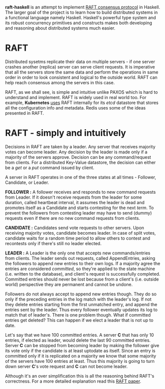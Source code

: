 __raft-haskell__ is an attempt to implement [RAFT consensus protocol](https://raft.github.io/) in Haskell. The larger goal of the project is to learn how to build distributed systems in a functional language namely Haskell. Haskell's powerful type system and its robust concurrency primitives and constructs makes both developing and reasoning about distributed systems much easier.


# RAFT
Distributed sysetms replicate their data on multiple servers - if one server crashes another (replica) server can serve client requests. It is imperative that all the servers store the same data and perform the operations in same order in order to look consistent and logical to the outside world. RAFT can help reach consensus among the servers in this case. 

RAFT, as we shall see, is simple and intuitive unlike PAXOS which is hard to understand and implement. RAFT is widely used in real world too. For example, __Kubernetes__ [uses](https://github.com/kubernetes/kubernetes/tree/master/vendor/github.com/coreos/etcd/raft) RAFT internally for its _etcd_ datastore that stores all the configuration info and metadata. Redis uses some of the ideas presented in RAFT.

# RAFT - simply and intuitively

Decisions in RAFT are taken by a leader. Any server that receives majority votes can become leader. Any decision by the leader is made only if a majority of the servers approve. Decision can be any command/request from clients. For a distributed Key-Value datastore, the decision can either be a _get_ or a _put_ command issued by client.

A server in RAFT operates in one of the three states at all times - Follower, Candidate, or Leader.

__FOLLOWER :__ A follower receives and responds to new command requests from Leader. If it doesn't receive requests from the leader for some duration, called heartbeat interval, it assumes the leader is dead and promotes itself as a Candidate and starts contesting for the next _term_. To prevent the followers from contesting leader may have to send (dummy) requests even if there are no new command requests from clients.

__CANDIDATE :__ Candidates send vote requests to other servers. Upon receiving majority votes, candidate becomes leader. In case of split votes, candidate waits for a random time period to allow others to contest and recontests only if there's still no leader elected.

__LEADER :__  A Leader is the only one that accepts new commands/entries from clients. The leader sends out requests, called AppendEntries, asking the followers to append new entries to their own logs. If a majority agree the entries are considered _committed_, so they're applied to the state machine (i.e. written to the database), and  client's request is successfully completed. Committed entries should never be lost because from a client's (i.e. outside world) perspective they are permanent and cannot be undone. 

Followers do not always accept to append new entries though. They do so only if the preceding entries in the log match with the leader's log. If not they delete entries starting from the first unmatched entry, and append the entries sent by the leader. Thus every follower eventually updates its log to match that of leader's. There is one problem though. What if committed entries get deleted? This can happen if we elect a leader that is not up to date.

Let's say that we have 100 committed entries. A server __C__ that has only 10 entries, if elected as leader, would delete the last 90 committed entries. Server __C__ can be stopped from becoming leader by making the follower give its vote only if the candidate is at least uptodate as itself. Since an entry is committed only if it is replicated on a majority we know that some majority of the servers have 100 entries at least. Thus this majority is going to turn down server __C__'s vote request and __C__ can not become leader.

Although it's an over simplification this is all the reasoning behind RAFT's correctness. For a more detailed explanation read this [RAFT paper](https://raft.github.io/raft.pdf).





